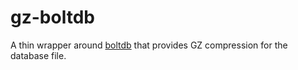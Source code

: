 # gz-boltdb
A thin wrapper around [boltdb](https://github.com/etcd-io/bbolt) that provides GZ compression for the database file.
